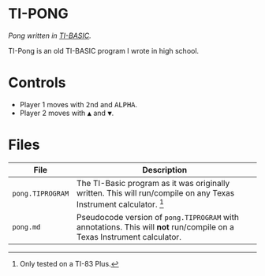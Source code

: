 # TI-PONG
*Pong written in [TI-BASIC](https://en.wikipedia.org/wiki/TI-BASIC).*

TI-Pong is an old TI-BASIC program I wrote in high school.

# Controls
* Player 1 moves with <kbd>2nd</kbd> and <kbd>ALPHA</kbd>.
* Player 2 moves with <kbd>▲</kbd> and <kbd>▼</kbd>.

# Files
| File | Description |
| --- | --- |
| `pong.TIPROGRAM` | The TI-Basic program as it was originally written. This will run/compile on any Texas Instrument calculator. [^1] |
| `pong.md` | Pseudocode version of `pong.TIPROGRAM` with annotations. This will **not** run/compile on a Texas Instrument calculator. |

[^1]: Only tested on a TI-83 Plus.

